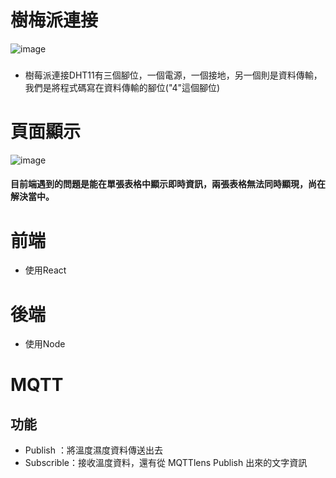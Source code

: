 # 樹梅派連接
![image](/front/thumb-665255.jpg)
### 
* 樹莓派連接DHT11有三個腳位，一個電源，一個接地，另一個則是資料傳輸，我們是將程式碼寫在資料傳輸的腳位("4"這個腳位)

# 頁面顯示
![image](/front/thumb-Clipboard%20-%202022%E5%B9%B43%E6%9C%8821%E6%97%A5%E4%B8%8A%E5%8D%889%E9%BB%9E49%E5%88%86.png)

#### 目前端遇到的問題是能在單張表格中顯示即時資訊，兩張表格無法同時顯現，尚在解決當中。

# 前端
* 使用React

# 後端
* 使用Node

# MQTT
## 功能
* Publish ：將溫度濕度資料傳送出去
* Subscrible：接收溫度資料，還有從 MQTTlens Publish 出來的文字資訊